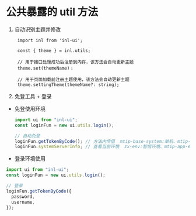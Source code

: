 # 公共暴露的 util 方法

1. 自动识别主题并修改

   ```tsx
    import inl from 'inl-ui';

    const { theme } = inl.utils;

    // 用于接口处理成功后注册到内存，该方法会自动更新主题
    theme.set(themeName)；

    // 用于页面加载前注册主题使用，该方法会自动更新主题
    theme.settingTheme(themeName?: string);
   ```

2. 免登工具 + 登录

- 免登使用环境

  ```ts
  import ui from "inl-ui";
  const loginFun = new ui.utils.login();

  // 自动免登
  loginFun.getTokenByCode(); // 方法内传值  mtip-base-system:单机、mtip-factory:平台(默认)
  loginFun.systemServerInfo; // 查看当前环境  zx-env:智信环境、mtip-app-env：平台微应用环 境、mtip-env:平台独立环境
  ```

- 登录环境使用

```ts
import ui from "inl-ui";
const loginFun = new ui.utils.login();

// 登录
loginFun.getTokenByCode({
  password,
  username,
});
```
